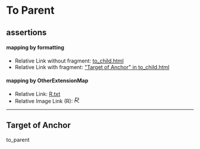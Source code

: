 # To Parent

## assertions

#### mapping by formatting

* Relative Link without fragment: [to_child.html](../to_child.md)
* Relative Link with fragment: ["Target of Anchor" in to_child.html](../to_child.md#target-of-anchor)

#### mapping by OtherExtensionMap

* Relative Link: [R.txt](../R.text)
* Relative Image Link (R): ![R](../R.gif)


---

## Target of Anchor

to_parent
